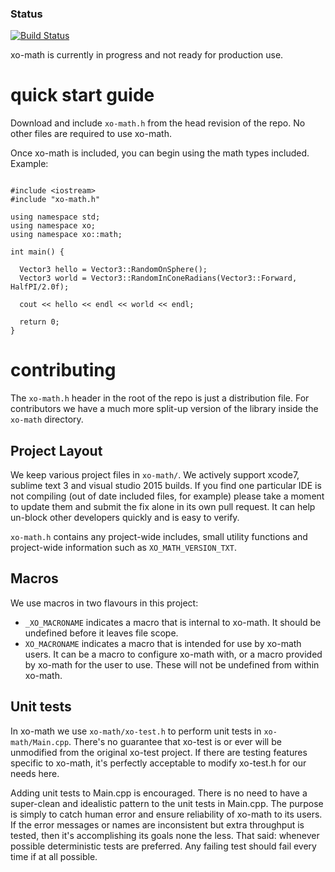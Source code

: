 ### Status
[![Build Status](https://semaphoreci.com/api/v1/xoorath/xo-math/branches/master/shields_badge.svg)](https://semaphoreci.com/xoorath/xo-math)

xo-math is currently in progress and not ready for production use.

# quick start guide

Download and include `xo-math.h` from the head revision of the repo. No other files are required to use xo-math.

Once xo-math is included, you can begin using the math types included. Example:

```

#include <iostream>
#include "xo-math.h"

using namespace std;
using namespace xo;
using namespace xo::math;

int main() {
  
  Vector3 hello = Vector3::RandomOnSphere();
  Vector3 world = Vector3::RandomInConeRadians(Vector3::Forward, HalfPI/2.0f);

  cout << hello << endl << world << endl;

  return 0;
}

```

# contributing

The `xo-math.h` header in the root of the repo is just a distribution file. For contributors we have a much more split-up version of the library inside the `xo-math` directory.

## Project Layout

We keep various project files in `xo-math/`. We actively support xcode7, sublime text 3 and visual studio 2015 builds. If you find one particular IDE is not compiling (out of date included files, for example) please take a moment to update them and submit the fix alone in its own pull request. It can help un-block other developers quickly and is easy to verify.

`xo-math.h` contains any project-wide includes, small utility functions and project-wide information such as `XO_MATH_VERSION_TXT`.

## Macros

We use macros in two flavours in this project:

- `_XO_MACRONAME` indicates a macro that is internal to xo-math. It should be undefined before it leaves file scope.
- `XO_MACRONAME` indicates a macro that is intended for use by xo-math users. It can be a macro to configure xo-math with, or a macro provided by xo-math for the user to use. These will not be undefined from within xo-math.

## Unit tests

In xo-math we use `xo-math/xo-test.h` to perform unit tests in `xo-math/Main.cpp`. There's no guarantee that xo-test is or ever will be unmodified from the original xo-test project. If there are testing features specific to xo-math, it's perfectly acceptable to modify xo-test.h for our needs here.

Adding unit tests to Main.cpp is encouraged. There is no need to have a super-clean and idealistic pattern to the unit tests in Main.cpp. The purpose is simply to catch human error and ensure reliability of xo-math to its users. If the error messages or names are inconsistent but extra throughput is tested, then it's accomplishing its goals none the less. That said: whenever possible deterministic tests are preferred. Any failing test should fail every time if at all possible.